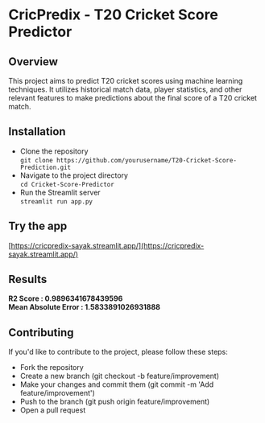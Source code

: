 # CricPredix - T20 Cricket Score Predictor

## Overview
This project aims to predict T20 cricket scores using machine learning techniques. It utilizes historical match data, player statistics, and other relevant features to make predictions about the final score of a T20 cricket match.

## Installation

- Clone the repository <br/>
`git clone https://github.com/yourusername/T20-Cricket-Score-Prediction.git`
- Navigate to the project directory <br/>
`cd Cricket-Score-Predictor`
- Run the Streamlit server <br/>
`streamlit run app.py`


## Try the app

[https://cricpredix-sayak.streamlit.app/](https://cricpredix-sayak.streamlit.app/)

## Results

**R2 Score :  0.9896341678439596** <br/>
**Mean Absolute Error :  1.5833891026931888**

## Contributing

If you'd like to contribute to the project, please follow these steps:

- Fork the repository
- Create a new branch (git checkout -b feature/improvement)
- Make your changes and commit them (git commit -m 'Add feature/improvement')
- Push to the branch (git push origin feature/improvement)
- Open a pull request
